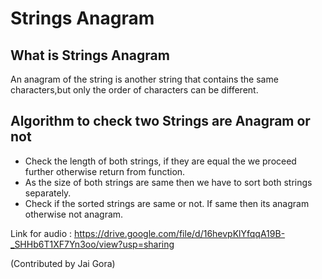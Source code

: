 # Strings Anagram

## What is Strings Anagram

An anagram of the string is another string that contains the same characters,but only the order of characters can be different. 

## Algorithm to check two Strings are Anagram or not

* Check the length of both strings, if they are equal the  we proceed further otherwise return from function.
* As the size of both strings are same then we have to sort both strings separately.
* Check if the sorted strings are same or not. If same then its anagram otherwise not anagram.

Link for audio : https://drive.google.com/file/d/16hevpKlYfqqA19B-_SHHb6T1XF7Yn3oo/view?usp=sharing

(Contributed by Jai Gora)
